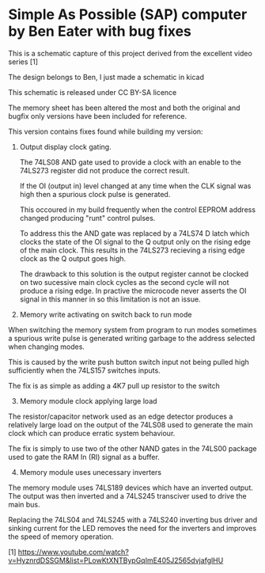 Simple As Possible (SAP) computer by Ben Eater with bug fixes
==============================================

This is a schematic capture of this project derived from the excellent video series [1]

The design belongs to Ben, I just made a schematic in kicad

This schematic is released under CC BY-SA licence

The memory sheet has been altered the most and both the original and
  bugfix only versions have been included for reference.

This version contains fixes found while building my version:

1) Output display clock gating.
    
   The 74LS08 AND gate used to provide a clock with an enable to the
     74LS273 register did not produce the correct result.
      
   If the OI (output in) level changed at any time when the CLK signal
     was high then a spurious clock pulse is generated.

   This occoured in my build frequently when the control EEPROM
     address changed producing "runt" control pulses.

   To address this the AND gate was replaced by a 74LS74 D latch which
     clocks the state of the OI signal to the Q output only on the
     rising edge of the main clock. This results in the 74LS273
     recieving a rising edge clock as the Q output goes high.

   The drawback to this solution is the output register cannot be
     clocked on two sucessive main clock cycles as the second cycle
     will not produce a rising edge. In practive the microcode never
     asserts the OI signal in this manner in so this limitation is not
     an issue.

2) Memory write activating on switch back to run mode
   
  When switching the memory system from program to run modes sometimes
    a spurious write pulse is generated writing garbage to the address
    selected when changing modes.

  This is caused by the write push button switch input not being
    pulled high sufficiently when the 74LS157 switches inputs.

  The fix is as simple as adding a 4K7 pull up resistor to the switch

3) Memory module clock applying large load

  The resistor/capacitor network used as an edge detector produces a
    relatively large load on the output of the 74LS08 used to generate
    the main clock which can produce erratic system behaviour.

  The fix is simply to use two of the other NAND gates in the 74LS00
    package used to gate the RAM In (RI) signal as a buffer.

4) Memory module uses unecessary inverters

  The memory module uses 74LS189 devices which have an inverted
    output. The output was then inverted and a 74LS245 transciver used
    to drive the main bus.

  Replacing the 74LS04 and 74LS245 with a 74LS240 inverting bus driver
    and sinking current for the LED removes the need for the inverters
    and improves the speed of memory operation.

[1] https://www.youtube.com/watch?v=HyznrdDSSGM&list=PLowKtXNTBypGqImE405J2565dvjafglHU

